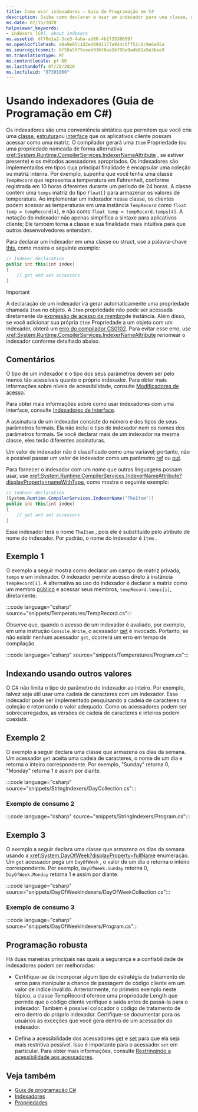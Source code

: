 ```yaml
---
title: Como usar indexadores – Guia de Programação em C#
description: Saiba como declarar e usar um indexador para uma classe, estrutura ou interface em C#. Este artigo inclui código de exemplo.
ms.date: 07/15/2020
helpviewer_keywords:
- indexers [C#], about indexers
ms.assetid: df70e1a2-3ce3-4aba-ad80-4b2f3538699f
ms.openlocfilehash: a8a9e05c1d2e44841177a924c6ff51c6c9e6a05a
ms.sourcegitcommit: 6f58a5f75ceeb936f8ee5b786e9adb81a9a3bee9
ms.translationtype: MT
ms.contentlocale: pt-BR
ms.lasthandoff: 07/28/2020
ms.locfileid: "87301860"
---
```

# <a name="using-indexers-c-programming-guide"></a>Usando indexadores (Guia de Programação em C#)

Os indexadores são uma conveniência sintática que permitem que você crie uma [classe](../../language-reference/keywords/class.md), [estrutura](../../language-reference/builtin-types/struct.md)ou [interface](../../language-reference/keywords/interface.md) que os aplicativos cliente possam acessar como uma matriz. O compilador gerará uma `Item` Propriedade (ou uma propriedade nomeada de forma alternativa <xref:System.Runtime.CompilerServices.IndexerNameAttribute> , se estiver presente) e os métodos acessadores apropriados. Os indexadores são implementados em tipos cuja principal finalidade é encapsular uma coleção ou matriz interna. Por exemplo, suponha que você tenha uma classe `TempRecord` que representa a temperatura em Fahrenheit, conforme registrada em 10 horas diferentes durante um período de 24 horas. A classe contém uma `temps` matriz do tipo `float[]` para armazenar os valores de temperatura. Ao implementar um indexador nessa classe, os clientes podem acessar as temperaturas em uma instância `TempRecord` como `float temp = tempRecord[4]`, e não como `float temp = tempRecord.temps[4]`. A notação do indexador não apenas simplifica a sintaxe para aplicativos cliente; Ele também torna a classe e sua finalidade mais intuitiva para que outros desenvolvedores entendam.

Para declarar um indexador em uma classe ou struct, use a palavra-chave [this](../../language-reference/keywords/this.md), como mostra o seguinte exemplo:

```csharp
// Indexer declaration
public int this[int index]
{
    // get and set accessors
}
```

> [!IMPORTANT]
> A declaração de um indexador irá gerar automaticamente uma propriedade chamada `Item` no objeto. A `Item` propriedade não pode ser acessada diretamente da [expressão de acesso de membro](../../language-reference/operators/member-access-operators.md#member-access-expression-)de instância. Além disso, se você adicionar sua própria `Item` Propriedade a um objeto com um indexador, obterá um [erro do compilador CS0102](../../misc/cs0102.md). Para evitar esse erro, use <xref:System.Runtime.CompilerServices.IndexerNameAttribute> renomear o indexador conforme detalhado abaixo.

## <a name="remarks"></a>Comentários

O tipo de um indexador e o tipo dos seus parâmetros devem ser pelo menos tão acessíveis quanto o próprio indexador. Para obter mais informações sobre níveis de acessibilidade, consulte [Modificadores de acesso](../../language-reference/keywords/access-modifiers.md).

Para obter mais informações sobre como usar indexadores com uma interface, consulte [Indexadores de Interface](./indexers-in-interfaces.md).

A assinatura de um indexador consiste do número e dos tipos de seus parâmetros formais. Ela não inclui o tipo de indexador nem os nomes dos parâmetros formais. Se você declarar mais de um indexador na mesma classe, eles terão diferentes assinaturas.

Um valor de indexador não é classificado como uma variável; portanto, não é possível passar um valor de indexador como um parâmetro [ref](../../language-reference/keywords/ref.md) ou [out](../../language-reference/keywords/out-parameter-modifier.md).

Para fornecer o indexador com um nome que outras linguagens possam usar, use <xref:System.Runtime.CompilerServices.IndexerNameAttribute?displayProperty=nameWithType>, como mostra o seguinte exemplo:

```csharp
// Indexer declaration
[System.Runtime.CompilerServices.IndexerName("TheItem")]
public int this[int index]
{
    // get and set accessors
}
```

Esse indexador terá o nome `TheItem` , pois ele é substituído pelo atributo de nome do indexador. Por padrão, o nome do indexador é `Item` .

## <a name="example-1"></a>Exemplo 1

O exemplo a seguir mostra como declarar um campo de matriz privada, `temps` e um indexador. O indexador permite acesso direto à instância `tempRecord[i]`. A alternativa ao uso do indexador é declarar a matriz como um membro [público](../../language-reference/keywords/public.md) e acessar seus membros, `tempRecord.temps[i]`, diretamente.

:::code language="csharp" source="snippets/Temperatures/TempRecord.cs":::

Observe que, quando o acesso de um indexador é avaliado, por exemplo, em uma instrução `Console.Write`, o acessador [get](../../language-reference/keywords/get.md) é invocado. Portanto, se não existir nenhum acessador `get`, ocorrerá um erro em tempo de compilação.

:::code language="csharp" source="snippets/Temperatures/Program.cs":::

## <a name="indexing-using-other-values"></a>Indexando usando outros valores

O C# não limita o tipo de parâmetro do indexador ao inteiro. Por exemplo, talvez seja útil usar uma cadeia de caracteres com um indexador. Esse indexador pode ser implementado pesquisando a cadeia de caracteres na coleção e retornando o valor adequado. Como os acessadores podem ser sobrecarregados, as versões de cadeia de caracteres e inteiros podem coexistir.

## <a name="example-2"></a>Exemplo 2

O exemplo a seguir declara uma classe que armazena os dias da semana. Um acessador `get` aceita uma cadeia de caracteres, o nome de um dia e retorna o inteiro correspondente. Por exemplo, "Sunday" retorna 0, "Monday" retorna 1 e assim por diante.

:::code language="csharp" source="snippets/StringIndexers/DayCollection.cs":::

### <a name="consuming-example-2"></a>Exemplo de consumo 2

:::code language="csharp" source="snippets/StringIndexers/Program.cs":::

## <a name="example-3"></a>Exemplo 3

O exemplo a seguir declara uma classe que armazena os dias da semana usando a <xref:System.DayOfWeek?displayProperty=fullName> enumeração. Um `get` acessador pega um `DayOfWeek` , o valor de um dia e retorna o inteiro correspondente. Por exemplo, `DayOfWeek.Sunday` retorna 0, `DayOfWeek.Monday` retorna 1 e assim por diante.

:::code language="csharp" source="snippets/DayOfWeekIndexers/DayOfWeekCollection.cs":::

### <a name="consuming-example-3"></a>Exemplo de consumo 3

:::code language="csharp" source="snippets/DayOfWeekIndexers/Program.cs":::

## <a name="robust-programming"></a>Programação robusta

Há duas maneiras principais nas quais a segurança e a confiabilidade de indexadores podem ser melhoradas:

- Certifique-se de incorporar algum tipo de estratégia de tratamento de erros para manipular a chance de passagem de código cliente em um valor de índice inválido. Anteriormente, no primeiro exemplo neste tópico, a classe TempRecord oferece uma propriedade Length que permite que o código cliente verifique a saída antes de passá-la para o indexador. Também é possível colocador o código de tratamento de erro dentro do próprio indexador. Certifique-se documentar para os usuários as exceções que você gera dentro de um acessador do indexador.

- Defina a acessibilidade dos acessadores [get](../../language-reference/keywords/get.md) e [set](../../language-reference/keywords/set.md) para que ela seja mais restritiva possível. Isso é importante para o acessador `set` em particular. Para obter mais informações, consulte [Restringindo a acessibilidade aos acessadores](../classes-and-structs/restricting-accessor-accessibility.md).

## <a name="see-also"></a>Veja também

- [Guia de programação C#](../index.md)
- [Indexadores](./index.md)
- [Propriedades](../classes-and-structs/properties.md)
